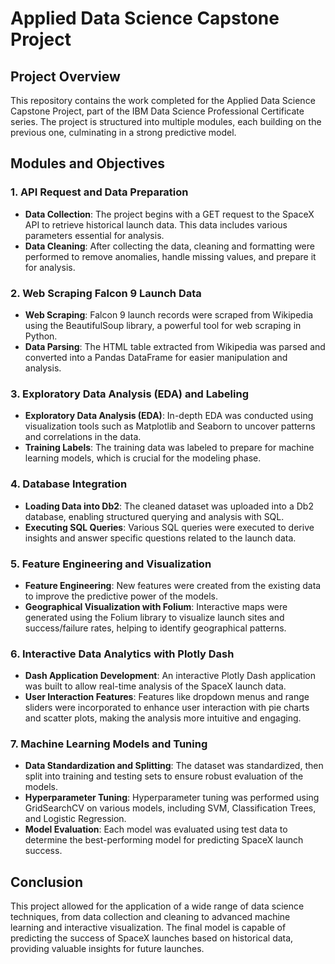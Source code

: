 # Applied Data Science Capstone Project

## Project Overview

This repository contains the work completed for the Applied Data Science Capstone Project, part of the IBM Data Science Professional Certificate series. The project is structured into multiple modules, each building on the previous one, culminating in a strong predictive model.

## Modules and Objectives

### 1. API Request and Data Preparation
- **Data Collection**: The project begins with a GET request to the SpaceX API to retrieve historical launch data. This data includes various parameters essential for analysis.
- **Data Cleaning**: After collecting the data, cleaning and formatting were performed to remove anomalies, handle missing values, and prepare it for analysis.

### 2. Web Scraping Falcon 9 Launch Data
- **Web Scraping**: Falcon 9 launch records were scraped from Wikipedia using the BeautifulSoup library, a powerful tool for web scraping in Python.
- **Data Parsing**: The HTML table extracted from Wikipedia was parsed and converted into a Pandas DataFrame for easier manipulation and analysis.

### 3. Exploratory Data Analysis (EDA) and Labeling
- **Exploratory Data Analysis (EDA)**: In-depth EDA was conducted using visualization tools such as Matplotlib and Seaborn to uncover patterns and correlations in the data.
- **Training Labels**: The training data was labeled to prepare for machine learning models, which is crucial for the modeling phase.

### 4. Database Integration
- **Loading Data into Db2**: The cleaned dataset was uploaded into a Db2 database, enabling structured querying and analysis with SQL.
- **Executing SQL Queries**: Various SQL queries were executed to derive insights and answer specific questions related to the launch data.

### 5. Feature Engineering and Visualization
- **Feature Engineering**: New features were created from the existing data to improve the predictive power of the models.
- **Geographical Visualization with Folium**: Interactive maps were generated using the Folium library to visualize launch sites and success/failure rates, helping to identify geographical patterns.

### 6. Interactive Data Analytics with Plotly Dash
- **Dash Application Development**: An interactive Plotly Dash application was built to allow real-time analysis of the SpaceX launch data.
- **User Interaction Features**: Features like dropdown menus and range sliders were incorporated to enhance user interaction with pie charts and scatter plots, making the analysis more intuitive and engaging.

### 7. Machine Learning Models and Tuning
- **Data Standardization and Splitting**: The dataset was standardized, then split into training and testing sets to ensure robust evaluation of the models.
- **Hyperparameter Tuning**: Hyperparameter tuning was performed using GridSearchCV on various models, including SVM, Classification Trees, and Logistic Regression.
- **Model Evaluation**: Each model was evaluated using test data to determine the best-performing model for predicting SpaceX launch success.

## Conclusion

This project allowed for the application of a wide range of data science techniques, from data collection and cleaning to advanced machine learning and interactive visualization. The final model is capable of predicting the success of SpaceX launches based on historical data, providing valuable insights for future launches.
